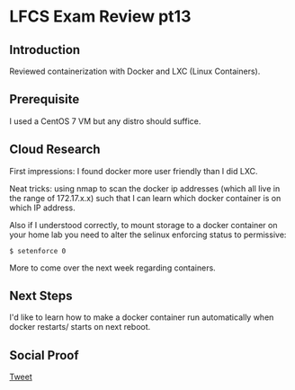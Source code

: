 
# LFCS Exam Review pt13

## Introduction

Reviewed containerization with Docker and LXC (Linux Containers).

## Prerequisite

I used a CentOS 7 VM but any distro should suffice.

## Cloud Research

First impressions: I found docker more user friendly than I did LXC. 

Neat tricks: using nmap to scan the docker ip addresses (which all live in the range of 172.17.x.x) such that I can learn which docker container is on which IP address.

Also if I understood correctly, to mount storage to a docker container on your home lab you need to alter the selinux enforcing status to permissive:

```
$ setenforce 0
```
More to come over the next week regarding containers.

## Next Steps

I'd like to learn how to make a docker container run automatically when docker restarts/ starts on next reboot. 

## Social Proof

[Tweet]()
